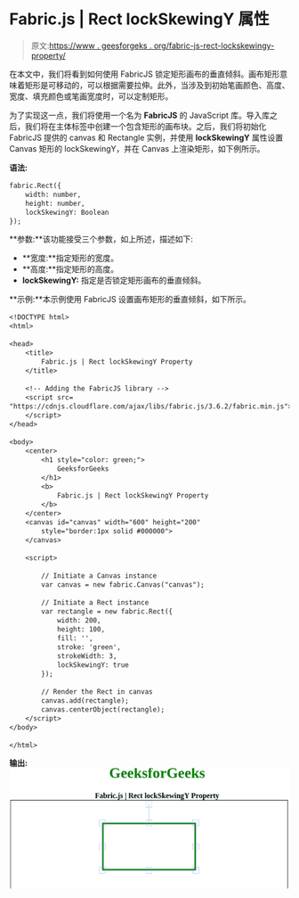 # Fabric.js | Rect lockSkewingY 属性

> 原文:[https://www . geesforgeks . org/fabric-js-rect-lockskewingy-property/](https://www.geeksforgeeks.org/fabric-js-rect-lockskewingy-property/)

在本文中，我们将看到如何使用 FabricJS 锁定矩形画布的垂直倾斜。画布矩形意味着矩形是可移动的，可以根据需要拉伸。此外，当涉及到初始笔画颜色、高度、宽度、填充颜色或笔画宽度时，可以定制矩形。

为了实现这一点，我们将使用一个名为 **FabricJS** 的 JavaScript 库。导入库之后，我们将在主体标签中创建一个包含矩形的画布块。之后，我们将初始化 FabricJS 提供的 canvas 和 Rectangle 实例，并使用 **lockSkewingY** 属性设置 Canvas 矩形的 lockSkewingY，并在 Canvas 上渲染矩形，如下例所示。

**语法:**

```
fabric.Rect({
    width: number,
    height: number,
    lockSkewingY: Boolean
});
```

**参数:**该功能接受三个参数，如上所述，描述如下:

*   **宽度:**指定矩形的宽度。
*   **高度:**指定矩形的高度。
*   **lockSkewingY:** 指定是否锁定矩形画布的垂直倾斜。

**示例:**本示例使用 FabricJS 设置画布矩形的垂直倾斜，如下所示。

```
<!DOCTYPE html> 
<html> 

<head> 
    <title> 
        Fabric.js | Rect lockSkewingY Property
    </title> 

    <!-- Adding the FabricJS library -->
    <script src= 
"https://cdnjs.cloudflare.com/ajax/libs/fabric.js/3.6.2/fabric.min.js"> 
    </script> 
</head> 

<body> 
    <center>
        <h1 style="color: green;">
            GeeksforGeeks
        </h1>
        <b>
            Fabric.js | Rect lockSkewingY Property
        </b>
    </center>
    <canvas id="canvas" width="600" height="200"
        style="border:1px solid #000000"> 
    </canvas> 

    <script> 

        // Initiate a Canvas instance 
        var canvas = new fabric.Canvas("canvas"); 

        // Initiate a Rect instance 
        var rectangle = new fabric.Rect({ 
            width: 200,
            height: 100,
            fill: '', 
            stroke: 'green',
            strokeWidth: 3,
            lockSkewingY: true
        }); 

        // Render the Rect in canvas 
        canvas.add(rectangle); 
        canvas.centerObject(rectangle);
    </script> 
</body> 

</html>
```

**输出:**
![](img/147a938abec9507f931e1c2270f31efb.png)